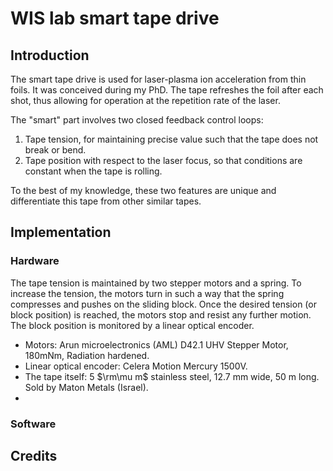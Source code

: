 # WIS lab smart tape drive
## Introduction
The smart tape drive is used for laser-plasma ion acceleration from thin foils. It was conceived during my PhD.
The tape refreshes the foil after each shot, thus allowing for operation at the repetition rate of the laser.

The "smart" part involves two closed feedback control loops:
1. Tape tension, for maintaining precise value such that the tape does not break or bend.
2. Tape position with respect to the laser focus, so that conditions are constant when the tape is rolling.

To the best of my knowledge, these two features are unique and differentiate this tape from other similar tapes.

## Implementation
### Hardware
The tape tension is maintained by two stepper motors and a spring. To increase the tension, the motors turn in such a way that the spring compresses and pushes on the sliding block. Once the desired tension (or block position) is reached, the motors stop and resist any further motion. The block position is monitored by a linear optical encoder.

- Motors: Arun microelectronics (AML) D42.1 UHV Stepper Motor, 180mNm, Radiation hardened.
- Linear optical encoder: Celera Motion Mercury 1500V.
- The tape itself: 5 $\rm\mu m$ stainless steel, 12.7 mm wide, 50 m long. Sold by Maton Metals (Israel).
- 



### Software



## Credits
